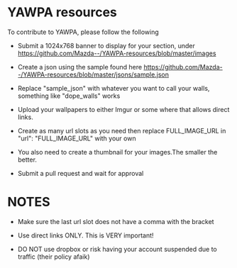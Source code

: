 # YAWPA resources

To contribute to YAWPA, please follow the following

- Submit a 1024x768 banner to display for your section, under https://github.com/Mazda--/YAWPA-resources/blob/master/images

- Create a json using the sample found here https://github.com/Mazda--/YAWPA-resources/blob/master/jsons/sample.json

- Replace "sample_json" with whatever you want to call your walls, something like "dope_walls" works

- Upload your wallpapers to either Imgur or some where that allows direct links. 

- Create as many url slots as you need then replace FULL_IMAGE_URL in "url": "FULL_IMAGE_URL" with your own

- You also need to create a thumbnail for your images.The smaller the better.

- Submit a pull request and wait for approval


# NOTES

- Make sure the last url slot does not have a comma with the bracket

- Use direct links ONLY. This is VERY important!

- DO NOT use dropbox or risk having your account suspended due to traffic (their policy afaik)



